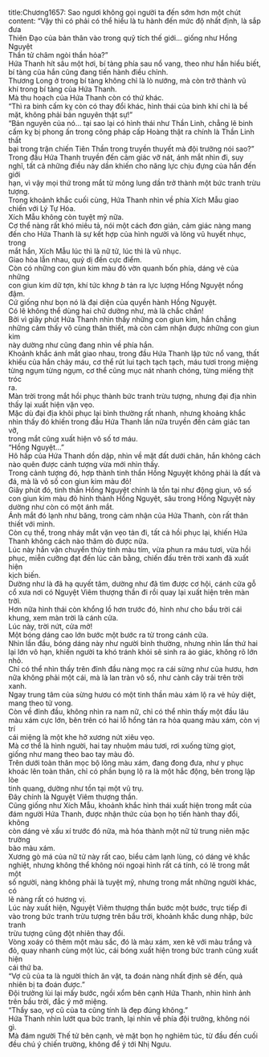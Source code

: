 title:Chương1657: Sao ngươi không gọi người ta đến sớm hơn một chút
content:
“Vậy thì có phải có thể hiểu là tu hành đến mức độ nhất định, là sắp đưa<br>Thiên Đạo của bản thân vào trong quỹ tích thế giới... giống như Hồng Nguyệt<br>Thần tử châm ngòi thần hỏa?”<br>Hứa Thanh hít sâu một hơi, bí tàng phía sau nổ vang, theo như hắn hiểu biết,<br>bí tàng của hắn cũng đang tiến hành điều chỉnh.<br>Thương Long ở trong bí tàng không chỉ là lò nướng, mà còn trở thành vũ<br>khí trong bí tàng của Hứa Thanh.<br>Mà thu hoạch của Hứa Thanh còn có thứ khác.<br>“Thì ra binh cấm kỵ còn có thay đổi khác, hình thái của binh khí chỉ là bề<br>mặt, không phải bản nguyên thật sự!”<br>“Bản nguyên của nó... tại sao lại có hình thái như Thần Linh, chẳng lẽ binh<br>cấm kỵ bị phong ấn trong công pháp cấp Hoàng thật ra chính là Thần Linh thất<br>bại trong trận chiến Tiên Thần trong truyền thuyết mà đội trưởng nói sao?”<br>Trong đầu Hứa Thanh truyền đến cảm giác vỡ nát, ánh mắt nhìn đi, suy<br>nghĩ, tất cả những điều này dần khiến cho năng lực chịu đựng của hắn đến giới<br>hạn, vì vậy mọi thứ trong mắt từ mông lung dần trở thành một bức tranh trừu<br>tượng.<br>Trong khoảnh khắc cuối cùng, Hứa Thanh nhìn về phía Xích Mẫu giao<br>chiến với Lý Tự Hóa.<br>Xích Mẫu không còn tuyệt mỹ nữa.<br>Cơ thể nàng rất khó miêu tả, nói một cách đơn giản, cảm giác nàng mang<br>đến cho Hứa Thanh là sự kết hợp của hình người và lông vũ huyết nhục, trong<br>mắt hắn, Xích Mẫu lúc thì là nữ tử, lúc thì là vũ nhục.<br>Giao hòa lẫn nhau, quỷ dị đến cực điểm.<br>Còn có những con giun kim màu đỏ vờn quanh bốn phía, dáng vẻ của những<br>con giun kim dữ tợn, khí tức kh*ng b* tản ra lực lượng Hồng Nguyệt nồng đậm.<br>Cứ giống như bọn nó là đại diện của quyền hành Hồng Nguyệt.<br>Có lẽ không thể dùng hai chữ dường như, mà là chắc chắn!<br>Bởi vì giây phút Hứa Thanh nhìn thấy những con giun kim, hắn chẳng<br>những cảm thấy vô cùng thân thiết, mà còn cảm nhận được những con giun kim<br>này dường như cũng đang nhìn về phía hắn.<br>Khoảnh khắc ánh mắt giao nhau, trong đầu Hứa Thanh lập tức nổ vang, thất<br>khiếu của hắn chảy máu, cơ thể rút lui tạch tạch tạch, máu tươi trong miệng<br>từng ngụm từng ngụm, cơ thể cũng mục nát nhanh chóng, từng miếng thịt tróc<br>ra.<br>Màn trời trong mắt hồi phục thành bức tranh trừu tượng, nhưng đại địa nhìn<br>thấy lại xuất hiện vặn vẹo.<br>Mặc dù đại địa khôi phục lại bình thường rất nhanh, nhưng khoảng khắc<br>nhìn thấy đó khiến trong đầu Hứa Thanh lần nữa truyền đến cảm giác tan vỡ,<br>trong mắt cũng xuất hiện vô số tơ máu.<br>“Hồng Nguyệt…”<br>Hô hấp của Hứa Thanh dồn dập, nhìn về mặt đất dưới chân, hắn không cách<br>nào quên được cảnh tượng vừa mới nhìn thấy.<br>Trong cảnh tượng đó, hợp thành tinh thần Hồng Nguyệt không phải là đất và<br>đá, mà là vô số con giun kim màu đỏ!<br>Giây phút đó, tinh thần Hồng Nguyệt chính là tồn tại như động giun, vô số<br>con giun kim màu đỏ hình thành Hồng Nguyệt, sâu trong Hồng Nguyệt này<br>dường như còn có một ánh mắt.<br>Ánh mắt đó lạnh như băng, trong cảm nhận của Hứa Thanh, còn rất thân<br>thiết với mình.<br>Còn cụ thể, trong nháy mắt vặn vẹo tản đi, tất cả hồi phục lại, khiến Hứa<br>Thanh không cách nào thăm dò được nữa.<br>Lúc này hắn vận chuyển thủy tinh màu tím, vừa phun ra máu tươi, vừa hồi<br>phục, miễn cưỡng đạt đến lúc cân bằng, chiến đấu trên trời xanh đã xuất hiện<br>kịch biến.<br>Dường như là đã hạ quyết tâm, dường như đã tìm được cơ hội, cánh cửa gỗ<br>cổ xưa nơi có Nguyệt Viêm thượng thần đi rồi quay lại xuất hiện trên màn trời.<br>Hơn nữa hình thái còn khổng lồ hơn trước đó, hình như cho bầu trời cái<br>khung, xem màn trời là cánh cửa.<br>Lúc này, trời nứt, cửa mở!<br>Một bóng dáng cao lớn bước một bước ra từ trong cánh cửa.<br>Nhìn lần đầu, bóng dáng này như người bình thường, nhưng nhìn lần thứ hai<br>lại lớn vô hạn, khiến người ta khó tránh khỏi sẽ sinh ra ảo giác, không rõ lớn<br>nhỏ.<br>Chỉ có thể nhìn thấy trên đỉnh đầu nàng mọc ra cái sừng như của hươu, hơn<br>nữa không phải một cái, mà là lan tràn vô số, như cành cây trải trên trời xanh.<br>Ngay trung tâm của sừng hươu có một tinh thần màu xám lộ ra vẻ hủy diệt,<br>mang theo tử vong.<br>Còn về đỉnh đầu, không nhìn ra nam nữ, chỉ có thể nhìn thấy một đầu lâu<br>màu xám cực lớn, bên trên có hai lỗ hổng tản ra hỏa quang màu xám, còn vị trí<br>cái miệng là một khe hở xương nứt xiêu vẹo.<br>Mà cơ thể là hình người, hai tay nhuộm máu tươi, rơi xuống từng giọt,<br>giống như mang theo bao tay màu đỏ.<br>Trên dưới toàn thân mọc bộ lông màu xám, đang đong đưa, như y phục<br>khoác lên toàn thân, chỉ có phần bụng lộ ra là một hắc động, bên trong lập lòe<br>tinh quang, dường như tồn tại một vũ trụ.<br>Đây chính là Nguyệt Viêm thượng thần.<br>Cũng giống như Xích Mẫu, khoảnh khắc hình thái xuất hiện trong mắt của<br>đám người Hứa Thanh, được nhận thức của bọn họ tiến hành thay đổi, không<br>còn dáng vẻ xấu xí trước đó nữa, mà hóa thành một nữ tử trung niên mặc trường<br>bào màu xám.<br>Xương gò má của nữ tử này rất cao, biểu cảm lạnh lùng, có dáng vẻ khắc<br>nghiệt, nhưng không thể không nói ngoại hình rất cá tính, có lẽ trong mắt một<br>số người, nàng không phải là tuyệt mỹ, nhưng trong mắt những người khác, có<br>lẽ nàng rất có hương vị.<br>Lúc này xuất hiện, Nguyệt Viêm thượng thần bước một bước, trực tiếp đi<br>vào trong bức tranh trừu tượng trên bầu trời, khoảnh khắc dung nhập, bức tranh<br>trừu tượng cũng đột nhiên thay đổi.<br>Vòng xoáy có thêm một màu sắc, đó là màu xám, xen kẽ với màu trắng và<br>đỏ, quay nhanh cùng một lúc, cái bóng xuất hiện trong bức tranh cũng xuất hiện<br>cái thứ ba.<br>“Vợ cũ của ta là người thích ăn vặt, ta đoán nàng nhất định sẽ đến, quả<br>nhiên bị ta đoán được.”<br>Đội trưởng lùi lại mấy bước, ngồi xổm bên cạnh Hứa Thanh, nhìn hình ảnh<br>trên bầu trời, đắc ý mở miệng.<br>“Thấy sao, vợ cũ của ta cũng tính là đẹp đúng không.”<br>Hứa Thanh nhìn lướt qua bức tranh, lại nhìn về phía đội trưởng, không nói<br>gì.<br>Mà đám người Thế tử bên cạnh, vẻ mặt bọn họ nghiêm túc, từ đầu đến cuối<br>đều chú ý chiến trường, không để ý tới Nhị Ngưu.